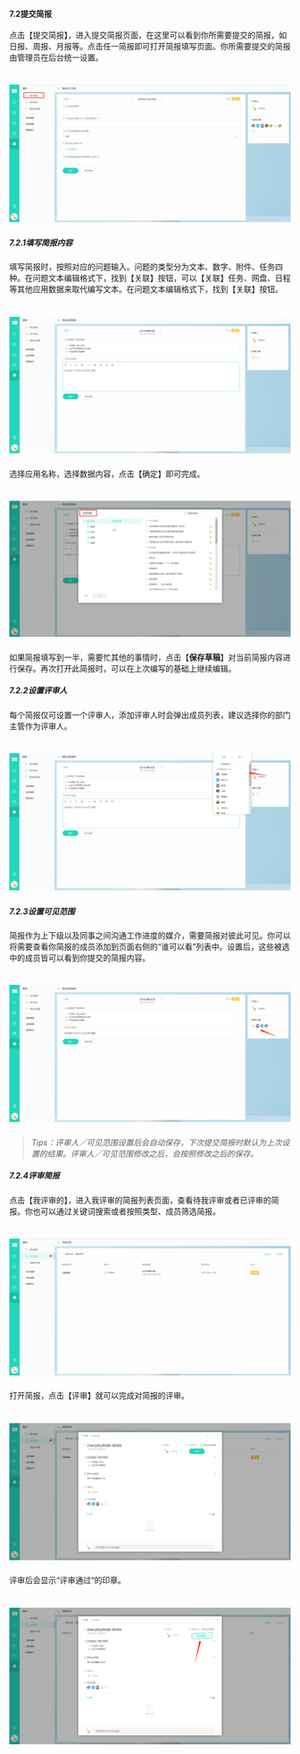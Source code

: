 #### 7.2提交简报	

点击【提交简报】，进入提交简报页面，在这里可以看到你所需要提交的简报，如日报、周报、月报等。点击任一简报即可打开简报填写页面。你所需要提交的简报由管理员在后台统一设置。

# ![](/assets/7.2提交简报.png)

##### 7.2.1填写简报内容

填写简报时，按照对应的问题输入。问题的类型分为文本、数字、附件、任务四种。在问题文本编辑格式下，找到【关联】按钮，可以【关联】任务、网盘、日程等其他应用数据来取代编写文本。在问题文本编辑格式下，找到【关联】按钮。

# ![](/assets/7.2.1简报内容填写.png)

选择应用名称，选择数据内容，点击【确定】即可完成。

# ![](/assets/7.2.2全局关联.png)

如果简报填写到一半，需要忙其他的事情时，点击【**保存草稿**】对当前简报内容进行保存。再次打开此简报时，可以在上次编写的基础上继续编辑。


##### 7.2.2设置评审人

每个简报仅可设置一个评审人，添加评审人时会弹出成员列表，建议选择你的部门主管作为评审人。

# ![](/assets/7.2.2设置评审人.png)

##### 7.2.3设置可见范围

简报作为上下级以及同事之间沟通工作进度的媒介，需要简报对彼此可见。你可以将需要查看你简报的成员添加到页面右侧的“谁可以看”列表中。设置后，这些被选中的成员皆可以看到你提交的简报内容。

# ![](/assets/7.2.3谁可以看.png)

> _Tips：评审人／可见范围设置后会自动保存，下次提交简报时默认为上次设置的结果。评审人／可见范围修改之后，会按照修改之后的保存。_

##### 7.2.4评审简报	

点击【我评审的】，进入我评审的简报列表页面，查看待我评审或者已评审的简报。你也可以通过关键词搜索或者按照类型、成员筛选简报。

# ![](/assets/7.2.4我评审的.png)

打开简报，点击【评审】就可以完成对简报的评审。

# ![](/assets/7.2.4我评审的2.png)

评审后会显示“评审通过“的印章。

# ![](/assets/7.2.4我评审的3.png)

